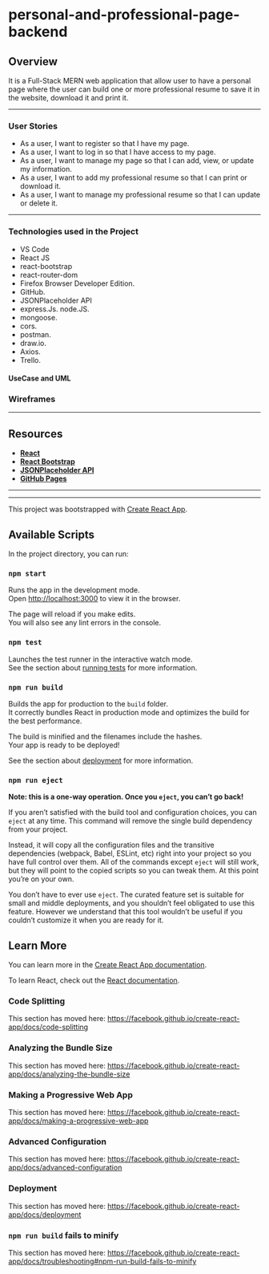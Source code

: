 # personal-and-professional-page-backend

## Overview

It is a Full-Stack MERN web application that allow user to have a personal page where the user can build one or more professional resume to save it in the website, download it and print it.

---

### User Stories

- As a user, I want to register so that I have my page.
- As a user, I want to log in so that I have access to my page.
- As a user, I want to manage my page so that I can add, view, or update my information.
- As a user, I want to add my professional resume so that I can print or download it.
- As a user, I want to manage my professional resume so that I can update or delete it.

---

### Technologies used in the Project

- VS Code
- React JS
- react-bootstrap
- react-router-dom
- Firefox Browser Developer Edition.
- GitHub.
- JSONPlaceholder API
- express.Js. node.JS.
- mongoose.
- cors.
- postman.
- draw.io.
- Axios.
- Trello.


#### UseCase and UML


### Wireframes


---

## Resources

- **[React](https://reactjs.org/)**
- **[React Bootstrap](https://react-bootstrap.github.io/)**
- **[JSONPlaceholder API](https://jsonplaceholder.typicode.com/)**
- **[GitHub Pages](https://pages.github.com)**

---
---

This project was bootstrapped with [Create React App](https://github.com/facebook/create-react-app).

## Available Scripts

In the project directory, you can run:

### `npm start`

Runs the app in the development mode.<br />
Open [http://localhost:3000](http://localhost:3000) to view it in the browser.

The page will reload if you make edits.<br />
You will also see any lint errors in the console.

### `npm test`

Launches the test runner in the interactive watch mode.<br />
See the section about [running tests](https://facebook.github.io/create-react-app/docs/running-tests) for more information.

### `npm run build`

Builds the app for production to the `build` folder.<br />
It correctly bundles React in production mode and optimizes the build for the best performance.

The build is minified and the filenames include the hashes.<br />
Your app is ready to be deployed!

See the section about [deployment](https://facebook.github.io/create-react-app/docs/deployment) for more information.

### `npm run eject`

**Note: this is a one-way operation. Once you `eject`, you can’t go back!**

If you aren’t satisfied with the build tool and configuration choices, you can `eject` at any time. This command will remove the single build dependency from your project.

Instead, it will copy all the configuration files and the transitive dependencies (webpack, Babel, ESLint, etc) right into your project so you have full control over them. All of the commands except `eject` will still work, but they will point to the copied scripts so you can tweak them. At this point you’re on your own.

You don’t have to ever use `eject`. The curated feature set is suitable for small and middle deployments, and you shouldn’t feel obligated to use this feature. However we understand that this tool wouldn’t be useful if you couldn’t customize it when you are ready for it.

## Learn More

You can learn more in the [Create React App documentation](https://facebook.github.io/create-react-app/docs/getting-started).

To learn React, check out the [React documentation](https://reactjs.org/).

### Code Splitting

This section has moved here: https://facebook.github.io/create-react-app/docs/code-splitting

### Analyzing the Bundle Size

This section has moved here: https://facebook.github.io/create-react-app/docs/analyzing-the-bundle-size

### Making a Progressive Web App

This section has moved here: https://facebook.github.io/create-react-app/docs/making-a-progressive-web-app

### Advanced Configuration

This section has moved here: https://facebook.github.io/create-react-app/docs/advanced-configuration

### Deployment

This section has moved here: https://facebook.github.io/create-react-app/docs/deployment

### `npm run build` fails to minify

This section has moved here: https://facebook.github.io/create-react-app/docs/troubleshooting#npm-run-build-fails-to-minify
